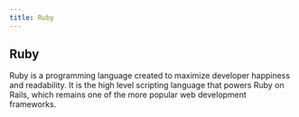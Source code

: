 ```yaml
---
title: Ruby
---
```

## Ruby

Ruby is a programming language created to maximize developer happiness and readability. It is the high level scripting language that powers Ruby on Rails, which remains one of the more popular web development frameworks.